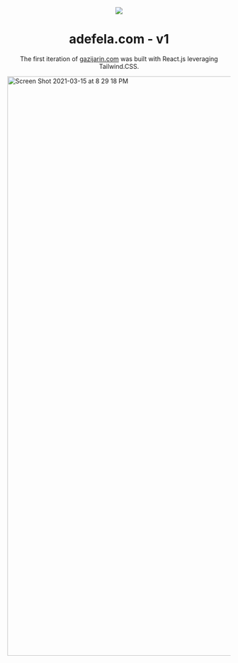 <p align="center">
  <img src="https://img.icons8.com/color/48/000000/magritte.png"/>
</p>
<h1 align="center">
  adefela.com - v1
</h1>
<p align="center">
  The first iteration of <a href="https://gazijarin.com" target="_blank">gazijarin.com</a> was built with React.js leveraging Tailwind.CSS.
</p>

<img width="1306" alt="Screen Shot 2021-03-15 at 8 29 18 PM" src="![Adefela](https://github.com/AdefelaFakorode/Adefela/assets/102834064/31a25de2-2b5f-4e61-b0dc-55818e003293)">

